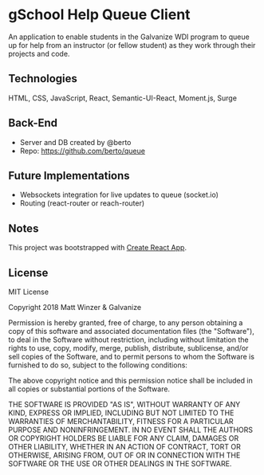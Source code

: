 # gSchool Help Queue Client

An application to enable students in the Galvanize WDI program to queue up for help from an instructor (or fellow student) as they work through their projects and code.

## Technologies

HTML, CSS, JavaScript, React, Semantic-UI-React, Moment.js, Surge

## Back-End

* Server and DB created by @berto
* Repo: https://github.com/berto/queue

## Future Implementations

* Websockets integration for live updates to queue (socket.io)
* Routing (react-router or reach-router)

## Notes

This project was bootstrapped with [Create React App](https://github.com/facebookincubator/create-react-app).

## License

MIT License

Copyright 2018 Matt Winzer & Galvanize

Permission is hereby granted, free of charge, to any person obtaining a copy of this software and associated documentation files (the "Software"), to deal in the Software without restriction, including without limitation the rights to use, copy, modify, merge, publish, distribute, sublicense, and/or sell copies of the Software, and to permit persons to whom the Software is furnished to do so, subject to the following conditions:

The above copyright notice and this permission notice shall be included in all copies or substantial portions of the Software.

THE SOFTWARE IS PROVIDED "AS IS", WITHOUT WARRANTY OF ANY KIND, EXPRESS OR IMPLIED, INCLUDING BUT NOT LIMITED TO THE WARRANTIES OF MERCHANTABILITY, FITNESS FOR A PARTICULAR PURPOSE AND NONINFRINGEMENT. IN NO EVENT SHALL THE AUTHORS OR COPYRIGHT HOLDERS BE LIABLE FOR ANY CLAIM, DAMAGES OR OTHER LIABILITY, WHETHER IN AN ACTION OF CONTRACT, TORT OR OTHERWISE, ARISING FROM, OUT OF OR IN CONNECTION WITH THE SOFTWARE OR THE USE OR OTHER DEALINGS IN THE SOFTWARE.

